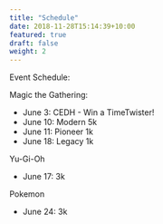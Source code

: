 ```yaml
---
title: "Schedule"
date: 2018-11-28T15:14:39+10:00
featured: true
draft: false
weight: 2
---
```


Event Schedule:

Magic the Gathering:
- June 3: CEDH - Win a TimeTwister!
- June 10: Modern 5k
- June 11: Pioneer 1k
- June 18: Legacy 1k

Yu-Gi-Oh
- June 17: 3k

Pokemon
- June 24: 3k







